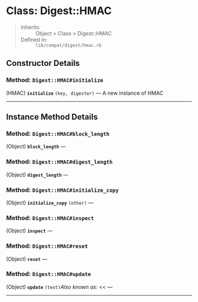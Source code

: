 # Class: Digest::HMAC #
<dl>
<blockquote><dt>Inherits:</dt>
<dd>Object > Class > Digest::HMAC</dd>
<dt>Defined in:</dt>
<dd><code>lib/compat/digest/hmac.rb</code></dd>
</dl>
<h2>Constructor Details</h2>
<h3>Method: <code>Digest::HMAC#initialize</code></h3>
(HMAC)  <b><code>initialize</code></b> <code>(key, digester)</code> — A new instance of HMAC<br>
<hr />
<h2>Instance Method Details</h2>
<h3>Method: <code>Digest::HMAC#block_length</code></h3>
(Object)  <b><code>block_length</code></b> —<br>
<h3>Method: <code>Digest::HMAC#digest_length</code></h3>
(Object)  <b><code>digest_length</code></b> —<br>
<h3>Method: <code>Digest::HMAC#initialize_copy</code></h3>
(Object)  <b><code>initialize_copy</code></b> <code>(other)</code> —<br>
<h3>Method: <code>Digest::HMAC#inspect</code></h3>
(Object)  <b><code>inspect</code></b> —<br>
<h3>Method: <code>Digest::HMAC#reset</code></h3>
(Object)  <b><code>reset</code></b> —<br>
<h3>Method: <code>Digest::HMAC#update</code></h3>
(Object)  <b><code>update</code></b> <code>(text)</code><i>Also known as:</i> << —<br>
<hr />